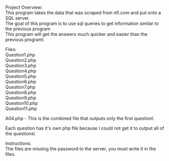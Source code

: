 Project Overview:\
  This program takes the data that was scraped from nfl.com and put onto a SQL server.\
  The goal of this program is to use sql queries to get information similar to the previous program\
  This program will get the answers much quicker and easier than the previous program\
  
 
Files:\
  Question1.php\
  Question2.php\
  Question3.php\
  Question4.php\
  Question5.php\
  Question6.php\
  Question7.php\
  Question8.php\
  Question9.php\
  Question10.php\
  Question11.php
  
  A04.php - This is the combined file that outputs only the first question\
  
  Each question has it's own php file because I could not get it to output all of the questions\
  
  
 Instructions:\
  The files are missing the password to the server, you must write it in the files. 
  
  
